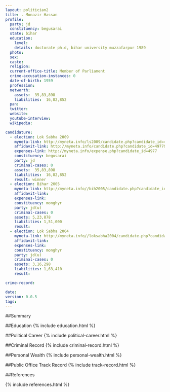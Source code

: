 ```yaml
---
layout: politician2
title: . Monazir Hassan
profile: 
  party: jd
  constituency: begusarai
  state: bihar
  education: 
    level: 
    details: doctorate ph.d, bihar university muzzafarpur 1989
  photo: 
  sex: 
  caste: 
  religion: 
  current-office-title: Member of Parliament
  crime-accusation-instances: 0
  date-of-birth: 1959
  profession: 
  networth: 
    assets:  35,83,898
    liabilities:  16,82,852
  pan: 
  twitter: 
  website: 
  youtube-interview: 
  wikipedia: 

candidature: 
  - election: Lok Sabha 2009
    myneta-link: http://myneta.info/ls2009/candidate.php?candidate_id=4977
    affidavit-link: http://myneta.info/candidate.php?candidate_id=4977&scan=original
    expenses-link: http://myneta.info/expense.php?candidate_id=4977
    constituency: begusarai 
    party: jd
    criminal-cases: 0
    assets:  35,83,898
    liabilities:  16,82,852
    result: winner 
  - election: Bihar 2005
    myneta-link: http://myneta.info//bih2005/candidate.php?candidate_id=251
    affidavit-link: 
    expenses-link: 
    constituency: monghyr 
    party: jd(u)
    criminal-cases: 0
    assets: 5,23,878
    liabilities: 1,51,000
    result:  
  - election: Lok Sabha 2004
    myneta-link: http://myneta.info//loksabha2004/candidate.php?candidate_id=695
    affidavit-link: 
    expenses-link: 
    constituency: monghyr 
    party: jd(u)
    criminal-cases: 0
    assets: 3,16,298
    liabilities: 1,63,410
    result:  

crime-record: 

date: 
version: 0.0.5
tags: 
---
```

##Summary


##Education
{% include education.html %}


##Political Career
{% include political-career.html %}


##Criminal Record
{% include criminal-record.html %}


##Personal Wealth
{% include personal-wealth.html %}


##Public Office Track Record
{% include track-record.html %}


##References


{% include references.html %}